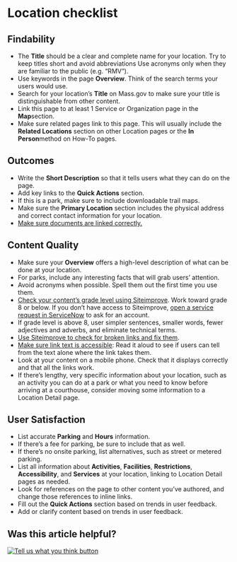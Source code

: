 # Location checklist

## Findability

* The **Title** should be a clear and complete name for your location. Try to keep titles short and avoid abbreviations Use acronyms only when they are familiar to the public \(e.g. “RMV”\).
* Use keywords in the page **Overview**. Think of the search terms your users would use.
* Search for your location’s **Title** on Mass.gov to make sure your title is distinguishable from other content.
* Link this page to at least 1 Service or Organization page in the **Map**section.
* Make sure related pages link to this page. This will usually include the **Related Locations** section on other Location pages or the **In Person**method on How-To pages.

## Outcomes

* Write the **Short Description** so that it tells users what they can do on the page.
* Add key links to the **Quick Actions** section.
* If this is a park, make sure to include downloadable trail maps.
* Make sure the **Primary Location** section includes the physical address and correct contact information for your location.
* [Make sure documents are linked correctly.](../../authoring-and-editing/documents/)

## Content Quality

* Make sure your **Overview** offers a high-level description of what can be done at your location.
* For parks, include any interesting facts that will grab users’ attention.
* Avoid acronyms when possible. Spell them out the first time you use them.
* [Check your content’s grade level using Siteimprove](../../tools-for-improving-your-content/siteimprove/check-your-contents-readability-with-siteimprove.md). Work toward grade 8 or below. If you don’t have access to Siteimprove, [open a service request in ServiceNow](../../get-help-from-the-mass.gov-team/servicenow-request-support-from-the-mass.gov-team.md) to ask for an account.
* If grade level is above 8, user simpler sentences, smaller words, fewer adjectives and adverbs, and eliminate technical terms.
* [Use Siteimprove to check for broken links and fix them](../../tools-for-improving-your-content/siteimprove/use-siteimprove-to-fix-broken-links.md).
* [Make sure link text is accessible](../style-guide.md#links): Read it aloud to see if users can tell from the text alone where the link takes them.
* Look at your content on a mobile phone. Check that it displays correctly and that all the links work.
* If there’s lengthy, very specific information about your location, such as an activity you can do at a park or what you need to know before arriving at a courthouse, consider moving some information to a Location Detail page.

## User Satisfaction

* List accurate **Parking** and **Hours** information.
* If there’s a fee for parking, be sure to include that as well.
* If there’s no onsite parking, list alternatives, such as street or metered parking.
* List all information about **Activities**, **Facilities**, **Restrictions**, **Accessibility**, and **Services** at your location, linking to Location Detail pages as needed.
* Look for references on the page to other content you’ve authored, and change those references to inline links.
* Fill out the **Quick Actions** section based on trends in user feedback.
* Add or clarify content based on trends in user feedback.

## Was this article helpful?

[![Tell us what you think button](https://blobscdn.gitbook.com/v0/b/gitbook-28427.appspot.com/o/assets%2F-LJ04qJGAHkvdE13BfdG%2F-LSz77NBAwnSNpMPT3df%2F-LSz7xSmyKXltd4avaCt%2FKB%20survey%20button%20POC%202.png?alt=media&token=8d071cab-8b95-48a3-a332-13e3fc8d9f96)](https://massgov.formstack.com/forms/mass_gov_knowledge_base_feedback?article=location-checklist)

